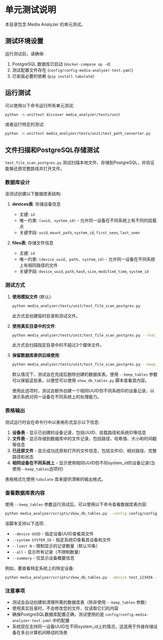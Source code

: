 # 单元测试说明

本目录包含 Media Analyzer 的单元测试。

## 测试环境设置

运行测试前，请确保:

1. PostgreSQL 数据库已启动 (`docker-compose up -d`)
2. 测试配置文件存在 (`config/config-media-analyzer-test.yaml`)
3. 已安装必要的依赖 (`pip install tabulate`)

## 运行测试

可以使用以下命令运行所有单元测试:

```bash
python -m unittest discover media_analyzer/tests/unit
```

或者运行特定的测试:

```bash
python -m unittest media_analyzer/tests/unit/test_path_converter.py
```

## 文件扫描和PostgreSQL存储测试

`test_file_scan_postgres.py` 测试扫描本地文件、存储到PostgreSQL，并验证能够还原完整路径并打开文件。

### 数据库设计

该测试创建以下数据库表结构:

1. **devices表**: 存储设备信息
   - 主键: `id`
   - 唯一约束: `(uuid, system_id)` - 允许同一设备在不同系统上有不同的挂载点
   - 关键字段: `uuid`, `mount_path`, `system_id`, `first_seen`, `last_seen`

2. **files表**: 存储文件信息
   - 主键: `id`
   - 唯一约束: `(device_uuid, path, system_id)` - 允许同一设备在不同系统上有相同路径的文件
   - 关键字段: `device_uuid`, `path`, `hash`, `size`, `modified_time`, `system_id`

### 测试方式

1. **使用模拟文件** (默认):

   ```bash
   python media_analyzer/tests/unit/test_file_scan_postgres.py
   ```
   
   此方式会创建临时目录和测试文件。

2. **使用真实目录中的文件**:

   ```bash
   python media_analyzer/tests/unit/test_file_scan_postgres.py --real_scan_dir="/path/to/your/directory"
   ```
   
   此方式会扫描指定目录中的不超过3个媒体文件。

3. **保留数据库表供后续使用**:

   ```bash
   python media_analyzer/tests/unit/test_file_scan_postgres.py --keep_tables
   ```
   
   默认情况下，测试会在完成后删除创建的数据库表。使用 `--keep_tables` 参数可以保留这些表，以便您可以使用 `show_db_tables.py` 脚本查看其内容。
   
   使用此选项时，测试会额外创建一个相同UUID但不同系统ID的设备记录，以演示系统对同一设备在不同系统上的处理能力。

### 表格输出

测试运行时会在命令行中以表格形式显示以下信息:

1. **设备表** - 显示已创建的设备记录，包括UUID、挂载路径和系统ID等信息
2. **文件表** - 显示存储到数据库中的文件记录，包括路径、哈希值、大小和时间戳等信息
3. **已还原文件** - 显示成功还原和打开的文件信息，包括文件ID、相对路径、完整路径和状态
4. **相同设备在不同系统上** - 显示使用相同UUID但不同system_id的设备记录(当使用`--keep_tables`选项时)

表格格式化使用 `tabulate` 库来提供清晰的输出格式。

### 查看数据库表内容

使用 `--keep_tables` 参数运行测试后，可以使用以下命令查看数据库表内容:

```bash
python media_analyzer/scripts/show_db_tables.py --config config/config-media-analyzer-test.yaml
```

该脚本支持以下选项:
- `--device UUID` - 指定设备UUID查看其文件
- `--system SYSTEM_ID` - 指定系统ID查看其设备和文件
- `--limit N` - 限制显示的记录数量（默认10条）
- `--all` - 显示所有记录（不限制数量）
- `--summary` - 仅显示设备概要信息

例如，要查看特定系统上的特定设备:

```bash
python media_analyzer/scripts/show_db_tables.py --device test_123456 --system macos-myhost
```

### 注意事项

- 测试会自动创建和清理所需的数据库表（除非使用 `--keep_tables` 参数）
- 使用真实目录时，不会修改您的文件，仅读取它们的内容
- 确保PostgreSQL数据库配置正确，测试使用的是 `config/config-media-analyzer-test.yaml` 中的配置
- 系统现在支持同一设备UUID在不同system_id上的情况，这适用于外接存储设备在多台计算机间移动的场景 